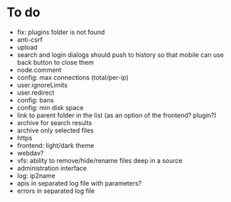 # To do
- fix: plugins folder is not found
- anti-csrf
- upload
- search and login dialogs should push to history so that mobile can use back button to close them
- node.comment
- config: max connections (total/per-ip)
- user.ignoreLimits
- user.redirect
- config: bans
- config: min disk space
- link to parent folder in the list (as an option of the frontend? plugin?)
- archive for search results
- archive only selected files
- https
- frontend: light/dark theme
- webdav?
- vfs: ability to remove/hide/rename files deep in a source
- administration interface
- log: ip2name
- apis in separated log file with parameters?
- errors in separated log file
